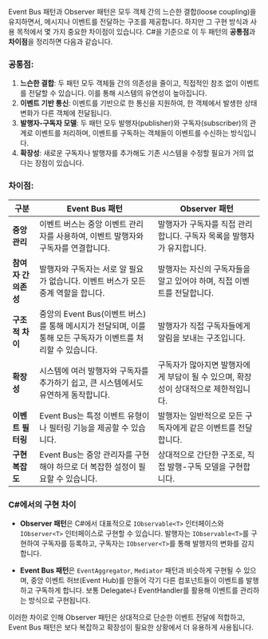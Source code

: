 Event Bus 패턴과 Observer 패턴은 모두 객체 간의 느슨한 결합(loose coupling)을 유지하면서, 메시지나 이벤트를 전달하는 구조를 제공합니다. 하지만 그 구현 방식과 사용 목적에서 몇 가지 중요한 차이점이 있습니다. C#을 기준으로 이 두 패턴의 **공통점**과 **차이점**을 정리하면 다음과 같습니다.

### 공통점:
1. **느슨한 결합**: 두 패턴 모두 객체들 간의 의존성을 줄이고, 직접적인 참조 없이 이벤트를 전달할 수 있습니다. 이를 통해 시스템의 유연성이 높아집니다.
2. **이벤트 기반 통신**: 이벤트를 기반으로 한 통신을 지원하여, 한 객체에서 발생한 상태 변화가 다른 객체에 전달됩니다.
3. **발행자-구독자 모델**: 두 패턴 모두 발행자(publisher)와 구독자(subscriber)의 관계로 이벤트를 처리하며, 이벤트를 구독하는 객체들이 이벤트를 수신하는 방식입니다.
4. **확장성**: 새로운 구독자나 발행자를 추가해도 기존 시스템을 수정할 필요가 거의 없다는 장점이 있습니다.

### 차이점:

| **구분**             | **Event Bus 패턴**                                                  | **Observer 패턴**                                                    |
|--------------------|------------------------------------------------------------------|------------------------------------------------------------------|
| **중앙 관리**       | 이벤트 버스는 중앙 이벤트 관리자를 사용하여, 이벤트 발행자와 구독자를 연결합니다. | 발행자가 구독자를 직접 관리합니다. 구독자 목록을 발행자가 유지합니다.   |
| **참여자 간 의존성** | 발행자와 구독자는 서로 알 필요가 없습니다. 이벤트 버스가 모든 중계 역할을 합니다. | 발행자는 자신의 구독자들을 알고 있어야 하며, 직접 이벤트를 전달합니다. |
| **구조적 차이**     | 중앙의 Event Bus(이벤트 버스)를 통해 메시지가 전달되며, 이를 통해 모든 구독자가 이벤트를 처리할 수 있습니다. | 발행자가 직접 구독자들에게 알림을 보내는 구조입니다.               |
| **확장성**          | 시스템에 여러 발행자와 구독자를 추가하기 쉽고, 큰 시스템에서도 유연하게 동작합니다. | 구독자가 많아지면 발행자에게 부담이 될 수 있으며, 확장성이 상대적으로 제한적입니다. |
| **이벤트 필터링**    | Event Bus는 특정 이벤트 유형이나 필터링 기능을 제공할 수 있습니다.                | 발행자는 일반적으로 모든 구독자에게 같은 이벤트를 전달합니다.           |
| **구현 복잡도**     | Event Bus는 중앙 관리자를 구현해야 하므로 더 복잡한 설정이 필요할 수 있습니다.      | 상대적으로 간단한 구조로, 직접 발행-구독 모델을 구현합니다.           |

### C#에서의 구현 차이

- **Observer 패턴**은 C#에서 대표적으로 `IObservable<T>` 인터페이스와 `IObserver<T>` 인터페이스로 구현할 수 있습니다. 발행자는 `IObservable<T>`를 구현하여 구독자를 등록하고, 구독자는 `IObserver<T>`를 통해 발행자의 변화를 감지합니다.
  
- **Event Bus 패턴**은 `EventAggregator`, `Mediator` 패턴과 비슷하게 구현될 수 있으며, 중앙 이벤트 허브(Event Hub)를 만들어 각기 다른 컴포넌트들이 이벤트를 발행하고 구독하게 합니다. 보통 Delegate나 EventHandler를 활용해 이벤트를 관리하는 방식으로 구현됩니다.

이러한 차이로 인해 Observer 패턴은 상대적으로 단순한 이벤트 전달에 적합하고, Event Bus 패턴은 보다 복잡하고 확장성이 필요한 상황에서 더 유용하게 사용됩니다.